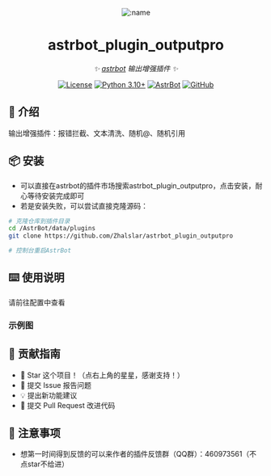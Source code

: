 
<div align="center">

![:name](https://count.getloli.com/@astrbot_plugin_outputpro?name=astrbot_plugin_outputpro&theme=minecraft&padding=6&offset=0&align=top&scale=1&pixelated=1&darkmode=auto)

# astrbot_plugin_outputpro

_✨ [astrbot](https://github.com/AstrBotDevs/AstrBot) 输出增强插件 ✨_  

[![License](https://img.shields.io/badge/License-MIT-green.svg)](https://opensource.org/licenses/MIT)
[![Python 3.10+](https://img.shields.io/badge/Python-3.10%2B-blue.svg)](https://www.python.org/)
[![AstrBot](https://img.shields.io/badge/AstrBot-3.4%2B-orange.svg)](https://github.com/Soulter/AstrBot)
[![GitHub](https://img.shields.io/badge/作者-Zhalslar-blue)](https://github.com/Zhalslar)

</div>

## 🤝 介绍

输出增强插件：报错拦截、文本清洗、随机@、随机引用

## 📦 安装

- 可以直接在astrbot的插件市场搜索astrbot_plugin_outputpro，点击安装，耐心等待安装完成即可
- 若是安装失败，可以尝试直接克隆源码：

```bash
# 克隆仓库到插件目录
cd /AstrBot/data/plugins
git clone https://github.com/Zhalslar/astrbot_plugin_outputpro

# 控制台重启AstrBot
```

## ⌨️ 使用说明

请前往配置中查看

### 示例图

## 👥 贡献指南

- 🌟 Star 这个项目！（点右上角的星星，感谢支持！）
- 🐛 提交 Issue 报告问题
- 💡 提出新功能建议
- 🔧 提交 Pull Request 改进代码

## 📌 注意事项

- 想第一时间得到反馈的可以来作者的插件反馈群（QQ群）：460973561（不点star不给进）
